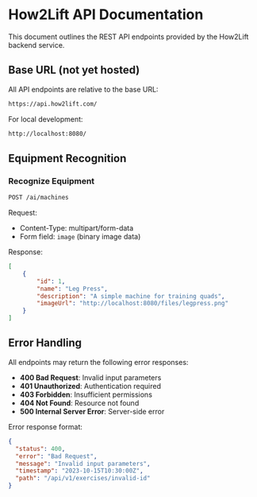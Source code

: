 # How2Lift API Documentation

This document outlines the REST API endpoints provided by the How2Lift backend service.

## Base URL (not yet hosted)

All API endpoints are relative to the base URL:

```txt
https://api.how2lift.com/
```

For local development:

```txt
http://localhost:8080/
```

## Equipment Recognition

### Recognize Equipment

```bash
POST /ai/machines
```

Request:

- Content-Type: multipart/form-data
- Form field: `image` (binary image data)

Response:

```json
[
    {
        "id": 1,
        "name": "Leg Press",
        "description": "A simple machine for training quads",
        "imageUrl": "http://localhost:8080/files/legpress.png"
    }
]
```

## Error Handling

All endpoints may return the following error responses:

- **400 Bad Request**: Invalid input parameters
- **401 Unauthorized**: Authentication required
- **403 Forbidden**: Insufficient permissions
- **404 Not Found**: Resource not found
- **500 Internal Server Error**: Server-side error

Error response format:

```json
{
  "status": 400,
  "error": "Bad Request",
  "message": "Invalid input parameters",
  "timestamp": "2023-10-15T10:30:00Z",
  "path": "/api/v1/exercises/invalid-id"
}
```
